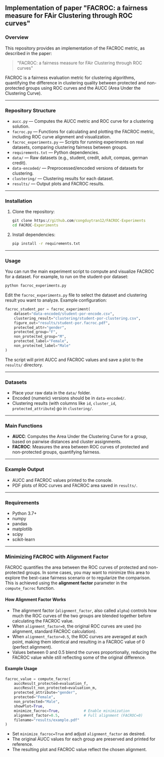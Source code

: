 ## Implementation of paper "FACROC: a fairness measure for FAir Clustering through ROC curves"

### Overview
This repository provides an implementation of the FACROC metric, as described in the paper:

> "FACROC: a fairness measure for FAir Clustering through ROC curves"

FACROC is a fairness evaluation metric for clustering algorithms, quantifying the difference in clustering quality between protected and non-protected groups using ROC curves and the AUCC (Area Under the Clustering Curve).

---

### Repository Structure

- `aucc.py` — Computes the AUCC metric and ROC curve for a clustering solution.
- `facroc.py` — Functions for calculating and plotting the FACROC metric, including ROC curve alignment and visualization.
- `facroc_experiments.py` — Scripts for running experiments on real datasets, comparing clustering fairness between groups.
- `requirements.txt` — Python dependencies.
- `data/` — Raw datasets (e.g., student, credit, adult, compas, german credit).
- `data-encoded/` — Preprocessed/encoded versions of datasets for clustering.
- `clustering/` — Clustering results for each dataset.
- `results/` — Output plots and FACROC results.

---

### Installation

1. Clone the repository:
   ```cmd
   git clone https://github.com/congduytran12/FACROC-Experiments
   cd FACROC-Experiments
   ```
2. Install dependencies:
   ```cmd
   pip install -r requirements.txt
   ```

---

### Usage

You can run the main experiment script to compute and visualize FACROC for a dataset. For example, to run on the student-por dataset:

```cmd
python facroc_experiments.py
```

Edit the `facroc_experiments.py` file to select the dataset and clustering result you want to analyze. Example configuration:

```python
facroc_student_por = facroc_experiment(
    dataset="data-encoded/student-por-encode.csv",
    clustering_result="clustering/student-por-clustering.csv",
    figure_out="results/student-por.facroc.pdf",
    protected_attr="gender",
    protected_group="F",
    non_protected_group="M",
    protected_label="Female",
    non_protected_label="Male"
)
```

The script will print AUCC and FACROC values and save a plot to the `results/` directory.

---

### Datasets

- Place your raw data in the `data/` folder.
- Encoded (numeric) versions should be in `data-encoded/`.
- Clustering results (with columns like `id`, `cluster_id`, `protected_attribute`) go in `clustering/`.

---

### Main Functions

- **AUCC**: Computes the Area Under the Clustering Curve for a group, based on pairwise distances and cluster assignments.
- **FACROC**: Measures the area between ROC curves of protected and non-protected groups, quantifying fairness.

---

### Example Output

- AUCC and FACROC values printed to the console.
- PDF plots of ROC curves and FACROC area saved in `results/`.

---

### Requirements

- Python 3.7+
- numpy
- pandas
- matplotlib
- scipy
- scikit-learn

---

### Minimizing FACROC with Alignment Factor

FACROC quantifies the area between the ROC curves of protected and non-protected groups. In some cases, you may want to minimize this area to explore the best-case fairness scenario or to regularize the comparison. This is achieved using the **alignment factor** parameter in the `compute_facroc` function.

#### How Alignment Factor Works
- The alignment factor (`alignment_factor`, also called `alpha`) controls how much the ROC curves of the two groups are blended together before calculating the FACROC value.
- When `alignment_factor=0`, the original ROC curves are used (no alignment, standard FACROC calculation).
- When `alignment_factor=0.5`, the ROC curves are averaged at each point, making them identical and resulting in a FACROC value of 0 (perfect alignment).
- Values between 0 and 0.5 blend the curves proportionally, reducing the FACROC value while still reflecting some of the original difference.

#### Example Usage

```python
facroc_value = compute_facroc(
    auccResult_protected=evaluation_f,
    auccResult_non_protected=evaluation_m,
    protected_attribute="gender",
    protected="Female",
    non_protected="Male",
    showPlot=True,
    minimize_facroc=True,           # Enable minimization
    alignment_factor=0.5,           # Full alignment (FACROC=0)
    filename="results/example.pdf"
)
```

- Set `minimize_facroc=True` and adjust `alignment_factor` as desired.
- The original AUCC values for each group are preserved and printed for reference.
- The resulting plot and FACROC value reflect the chosen alignment.



